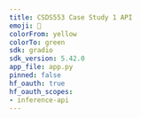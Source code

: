 ```yaml
---
title: CSDS553 Case Study 1 API
emoji: 💬
colorFrom: yellow
colorTo: green
sdk: gradio
sdk_version: 5.42.0
app_file: app.py
pinned: false
hf_oauth: true
hf_oauth_scopes:
- inference-api
---
```

